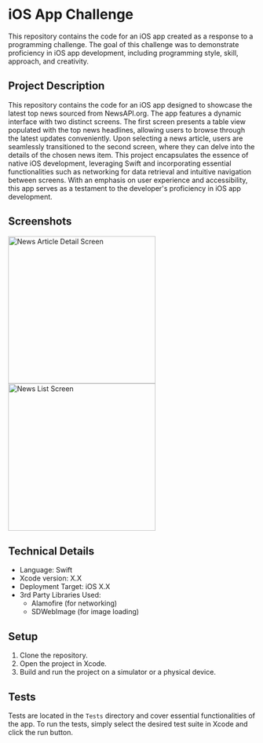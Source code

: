 # iOS App Challenge

This repository contains the code for an iOS app created as a response to a programming challenge. The goal of this challenge was to demonstrate proficiency in iOS app development, including programming style, skill, approach, and creativity.

## Project Description

This repository contains the code for an iOS app designed to showcase the latest top news sourced from NewsAPI.org. The app features a dynamic interface with two distinct screens. The first screen presents a table view populated with the top news headlines, allowing users to browse through the latest updates conveniently. Upon selecting a news article, users are seamlessly transitioned to the second screen, where they can delve into the details of the chosen news item. This project encapsulates the essence of native iOS development, leveraging Swift and incorporating essential functionalities such as networking for data retrieval and intuitive navigation between screens. With an emphasis on user experience and accessibility, this app serves as a testament to the developer's proficiency in iOS app development.

## Screenshots

<img src="https://github.com/Tilak1028-st/FireNews/assets/75114840/5d5dc2d4-7229-4b37-a8bb-c9c8f9be6f09" alt="News Article Detail Screen" width="300"> 
<img src="https://github.com/Tilak1028-st/FireNews/assets/75114840/3d48b3a4-1d78-4845-8228-9a630efe039e" alt="News List Screen" width="300"> 

## Technical Details

- Language: Swift
- Xcode version: X.X
- Deployment Target: iOS X.X
- 3rd Party Libraries Used:
  - Alamofire (for networking)
  - SDWebImage (for image loading)

## Setup

1. Clone the repository.
2. Open the project in Xcode.
3. Build and run the project on a simulator or a physical device.

## Tests

Tests are located in the `Tests` directory and cover essential functionalities of the app. To run the tests, simply select the desired test suite in Xcode and click the run button.

